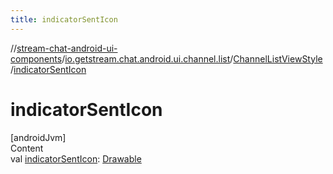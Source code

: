 ```yaml
---
title: indicatorSentIcon
---
```

//[stream-chat-android-ui-components](../../../index.md)/[io.getstream.chat.android.ui.channel.list](../index.md)/[ChannelListViewStyle](index.md)/[indicatorSentIcon](indicatorSentIcon.md)



# indicatorSentIcon  
[androidJvm]  
Content  
val [indicatorSentIcon](indicatorSentIcon.md): [Drawable](https://developer.android.com/reference/kotlin/android/graphics/drawable/Drawable.html)  



